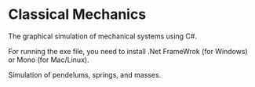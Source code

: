# Classical Mechanics
The graphical simulation of mechanical systems using C#.

For running the exe file, you need to install .Net FrameWrok (for Windows) or Mono (for Mac/Linux).

Simulation of pendelums, springs, and masses.

